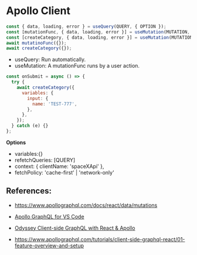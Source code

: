 # Apollo Client

```js
const { data, loading, error } = useQuery(QUERY, { OPTION });
const [mutationFunc, { data, loading, error }] = useMutation(MUTATION, { OPTION });
const [createCategory, { data, loading, error }] = useMutation(MUTATION, { OPTION });
await mutatinoFunc({});
await createCategory({});
```

- useQuery: Run automatically.
- useMutation: A mutationFunc runs by a user action.

```js
const onSubmit = async () => {
  try {
    await createCategory({
      variables: {
        input: {
          name: 'TEST-777',
        },
      },
    });
  } catch (e) {}
};
```

**Options**

- variables:{}
- refetchQueries: [QUERY]
- context: { clientName: 'spaceXApi' },
- fetchPolicy: 'cache-first' | 'network-only'

## References:

- https://www.apollographql.com/docs/react/data/mutations
- [Apollo GraphQL for VS Code](https://marketplace.visualstudio.com/items?itemName=apollographql.vscode-apollo)
- [Odyssey Client-side GraphQL with React & Apollo
  ](https://www.apollographql.com/tutorials/client-side-graphql-react/01-feature-overview-and-setup)

- https://www.apollographql.com/tutorials/client-side-graphql-react/01-feature-overview-and-setup

